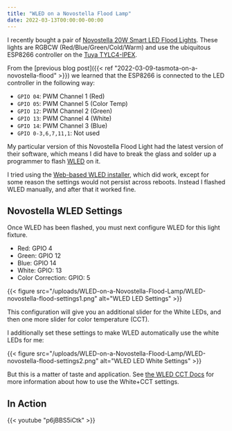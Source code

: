 ```yaml
---
title: "WLED on a Novostella Flood Lamp"
date: 2022-03-13T00:00:00-00:00
---
```


I recently bought a pair of [Novostella 20W Smart LED Flood Lights](https://www.amazon.com/Novostella-2700K-6500K-Dimmable-Waterproof-Multicolor/dp/B07VH1VHYL).
These lights are RGBCW (Red/Blue/Green/Cold/Warm) and use the ubiquitous ESP8266 controller on the [Tuya TYLC4-IPEX](https://developer.tuya.com/en/docs/iot/wifilc4module?id=K9605t0d19jiy).

From the [previous blog post]({{< ref "2022-03-09-tasmota-on-a-novostella-flood" >}}) we learned that the ESP8266 is connected to the LED controller in the following way:

* `GPIO 04`: PWM Channel 1 (Red)
* `GPIO 05`: PWM Channel 5 (Color Temp)
* `GPIO 12`: PWM Channel 2 (Green)
* `GPIO 13`: PWM Channel 4 (White)
* `GPIO 14`: PWM Channel 3 (Blue)
* `GPIO 0-3,6,7,11,1`: Not used

My particular version of this Novostella Flood Light had the latest version of their software, which means I did have to break the glass and solder up a programmer to flash [WLED](https://kno.wled.ge/) on it.

I tried using the [Web-based WLED installer](https://install.wled.me/), which did work, except for some reason the settings would not persist across reboots.
Instead I flashed WLED manually, and after that it worked fine.

## Novostella WLED Settings

Once WLED has been flashed, you must next configure WLED for this light fixture.

* Red: GPIO 4
* Green: GPIO 12
* Blue: GPIO 14
* White: GPIO: 13
* Color Correction: GPIO: 5

{{< figure src="/uploads/WLED-on-a-Novostella-Flood-Lamp/WLED-novostella-flood-settings1.png" alt="WLED LED Settings" >}}

This configuration will give you an additional slider for the White LEDs, and then one more slider for color temperature (CCT).

I additionally set these settings to make WLED automatically use the white LEDs for me:

{{< figure src="/uploads/WLED-on-a-Novostella-Flood-Lamp/WLED-novostella-flood-settings2.png" alt="WLED LED White Settings" >}}

But this is a matter of taste and application.
See [the WLED CCT Docs](https://kno.wled.ge/features/cct/#ic-cct) for more information about how to use the White+CCT settings.

## In Action

{{< youtube "p6jBBS5iCtk" >}}
